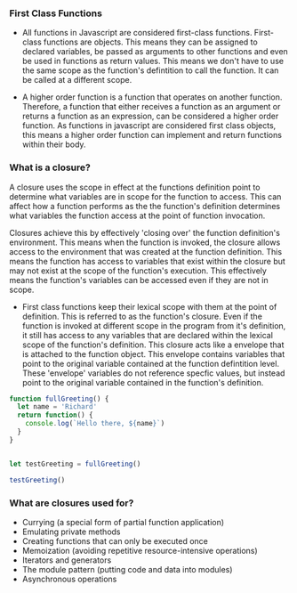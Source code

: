 ### First Class Functions

* All functions in Javascript are considered first-class functions. First-class functions are objects. This means they can be assigned to declared variables, be passed as arguments to other functions and even be used in functions as return values. This means we don't have to use the same scope as the function's defintition to call the function. It can be called at a different scope.

* A higher order function is a function that operates on another function. Therefore, a function that either receives a function as an argument or returns a function as an expression, can be considered a higher order function. As functions in javascript are considered first class objects, this means a higher order function can implement and  return functions within their body. 

### What is a closure?

A closure uses the scope in effect at the functions definition point to determine what variables are in scope for the function to access. This can affect how a function performs as the the function's definition determines what variables the function access at the point of function invocation.

Closures achieve this by effectively 'closing over' the function definition's environment. This means when the function is invoked, the closure allows access to the environment that was created at the function definition. This means the function has access to variables that exist within the closure but may not exist at the scope of the function's execution. This effectively means the function's variables can be accessed even if they are not in scope. 

* First class functions keep their lexical scope with them at the point of definition. This is referred to as the function's closure. Even if the function is invoked at different scope in the program from it's definition, it still has access to any variables that are declared within the lexical scope of the function's definition. This closure acts like a envelope that is attached to the function object. This envelope contains variables that point to the original variable contained at the function defintition level. These 'envelope' variables do not reference specfic values, but instead point to the original variable contained in the function's definition.

```js
function fullGreeting() {
  let name = 'Richard'
  return function() {
    console.log(`Hello there, ${name}`)
  }
}


let testGreeting = fullGreeting()

testGreeting()
```

### What are closures used for?

  *  Currying (a special form of partial function application)
  * Emulating private methods
  *  Creating functions that can only be executed once
  *  Memoization (avoiding repetitive resource-intensive operations)
  *  Iterators and generators
  * The module pattern (putting code and data into modules)
  *  Asynchronous operations



